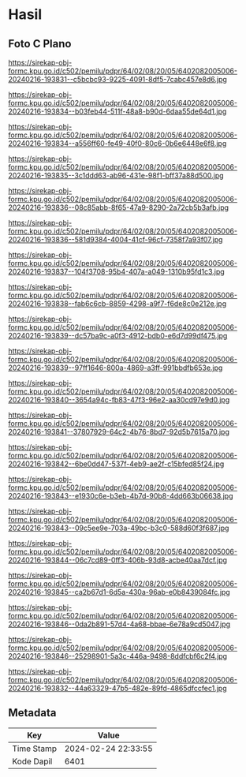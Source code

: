 # Hasil

## Foto C Plano

https://sirekap-obj-formc.kpu.go.id/c502/pemilu/pdpr/64/02/08/20/05/6402082005006-20240216-193831--c5bcbc93-9225-4091-8df5-7cabc457e8d6.jpg

https://sirekap-obj-formc.kpu.go.id/c502/pemilu/pdpr/64/02/08/20/05/6402082005006-20240216-193834--b03feb44-511f-48a8-b90d-6daa55de64d1.jpg

https://sirekap-obj-formc.kpu.go.id/c502/pemilu/pdpr/64/02/08/20/05/6402082005006-20240216-193834--a556ff60-fe49-40f0-80c6-0b6e6448e6f8.jpg

https://sirekap-obj-formc.kpu.go.id/c502/pemilu/pdpr/64/02/08/20/05/6402082005006-20240216-193835--3c1ddd63-ab96-431e-98f1-bff37a88d500.jpg

https://sirekap-obj-formc.kpu.go.id/c502/pemilu/pdpr/64/02/08/20/05/6402082005006-20240216-193836--08c85abb-8f65-47a9-8290-2a72cb5b3afb.jpg

https://sirekap-obj-formc.kpu.go.id/c502/pemilu/pdpr/64/02/08/20/05/6402082005006-20240216-193836--581d9384-4004-41cf-96cf-7358f7a93f07.jpg

https://sirekap-obj-formc.kpu.go.id/c502/pemilu/pdpr/64/02/08/20/05/6402082005006-20240216-193837--104f3708-95b4-407a-a049-1310b95fd1c3.jpg

https://sirekap-obj-formc.kpu.go.id/c502/pemilu/pdpr/64/02/08/20/05/6402082005006-20240216-193838--fab6c6cb-8859-4298-a9f7-f6de8c0e212e.jpg

https://sirekap-obj-formc.kpu.go.id/c502/pemilu/pdpr/64/02/08/20/05/6402082005006-20240216-193839--dc57ba9c-a0f3-4912-bdb0-e6d7d99df475.jpg

https://sirekap-obj-formc.kpu.go.id/c502/pemilu/pdpr/64/02/08/20/05/6402082005006-20240216-193839--97ff1646-800a-4869-a3ff-991bbdfb653e.jpg

https://sirekap-obj-formc.kpu.go.id/c502/pemilu/pdpr/64/02/08/20/05/6402082005006-20240216-193840--3654a94c-fb83-47f3-96e2-aa30cd97e9d0.jpg

https://sirekap-obj-formc.kpu.go.id/c502/pemilu/pdpr/64/02/08/20/05/6402082005006-20240216-193841--37807929-64c2-4b76-8bd7-92d5b7615a70.jpg

https://sirekap-obj-formc.kpu.go.id/c502/pemilu/pdpr/64/02/08/20/05/6402082005006-20240216-193842--6be0dd47-537f-4eb9-ae2f-c15bfed85f24.jpg

https://sirekap-obj-formc.kpu.go.id/c502/pemilu/pdpr/64/02/08/20/05/6402082005006-20240216-193843--e1930c6e-b3eb-4b7d-90b8-4dd663b06638.jpg

https://sirekap-obj-formc.kpu.go.id/c502/pemilu/pdpr/64/02/08/20/05/6402082005006-20240216-193843--09c5ee9e-703a-49bc-b3c0-588d60f3f687.jpg

https://sirekap-obj-formc.kpu.go.id/c502/pemilu/pdpr/64/02/08/20/05/6402082005006-20240216-193844--06c7cd89-0ff3-406b-93d8-acbe40aa7dcf.jpg

https://sirekap-obj-formc.kpu.go.id/c502/pemilu/pdpr/64/02/08/20/05/6402082005006-20240216-193845--ca2b67d1-6d5a-430a-96ab-e0b8439084fc.jpg

https://sirekap-obj-formc.kpu.go.id/c502/pemilu/pdpr/64/02/08/20/05/6402082005006-20240216-193846--0da2b891-57d4-4a68-bbae-6e78a9cd5047.jpg

https://sirekap-obj-formc.kpu.go.id/c502/pemilu/pdpr/64/02/08/20/05/6402082005006-20240216-193846--25298901-5a3c-446a-9498-8ddfcbf6c2f4.jpg

https://sirekap-obj-formc.kpu.go.id/c502/pemilu/pdpr/64/02/08/20/05/6402082005006-20240216-193832--44a63329-47b5-482e-89fd-4865dfccfec1.jpg


## Metadata

| Key        | Value               |
| ---------- | ------------------- |
| Time Stamp | 2024-02-24 22:33:55 |
| Kode Dapil | 6401                |



